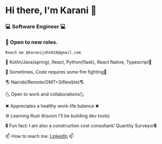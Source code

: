 <!-- A github profile info -->
# Hi there, I'm Karani 👋

### 💻 Software Engineer 💻
### 🚨 Open to new roles. 
    Reach me @karanijohn018@gmail.com 

 💖 Kotlin/Java(spring), React, Python(flask), React Native, Typescript💖

 🚒 Sometimes, Code requires some fire fighting🚒

 🌎 Nairobi/Remote/GMT+3(flexible)🌎 

 🌜 Open to work and collaborations🌜

 ✖ Appreciates a healthy work-life balance ✖

 ⚙️ Learning Rust ⚙️(soon I'll be building dev tools)

 💲 Fun fact: I am also a construction cost consultant/ Quantity Surveyor💲

 📫 How to reach me: [LinkedIn](https://www.linkedin.com/in/karani12/) 📫




